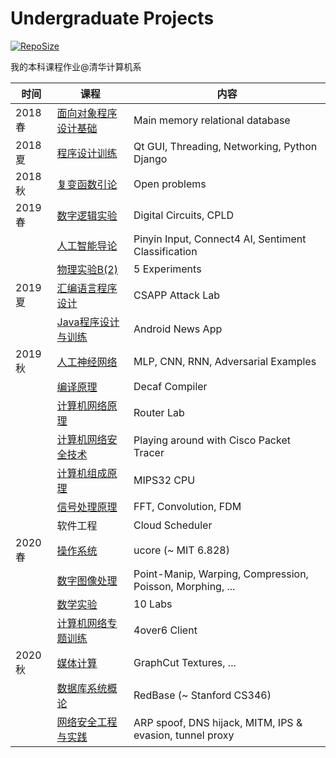 # Undergraduate Projects

[![RepoSize](https://img.shields.io/github/repo-size/li-plus/undergrad)](https://github.com/li-plus/undergrad)

我的本科课程作业@清华计算机系

| 时间   | 课程                                         | 内容                                                      |
| ------ | -------------------------------------------- | --------------------------------------------------------- |
| 2018春 | [面向对象程序设计基础](面向对象程序设计基础) | Main memory relational database                           |
| 2018夏 | [程序设计训练](程序设计训练)                 | Qt GUI, Threading, Networking, Python Django              |
| 2018秋 | [复变函数引论](复变函数引论)                 | Open problems                                             |
| 2019春 | [数字逻辑实验](数字逻辑实验)                 | Digital Circuits, CPLD                                    |
|        | [人工智能导论](人工智能导论)                 | Pinyin Input, Connect4 AI, Sentiment Classification       |
|        | [物理实验B(2)](物理实验B(2))                 | 5 Experiments                                             |
| 2019夏 | [汇编语言程序设计](汇编语言程序设计)         | CSAPP Attack Lab                                          |
|        | [Java程序设计与训练](Java程序设计与训练)     | Android News App                                          |
| 2019秋 | [人工神经网络](人工神经网络)                 | MLP, CNN, RNN, Adversarial Examples                       |
|        | [编译原理](编译原理)                         | Decaf Compiler                                            |
|        | [计算机网络原理](计算机网络原理)             | Router Lab                                                |
|        | [计算机网络安全技术](计算机网络安全技术)     | Playing around with Cisco Packet Tracer                   |
|        | [计算机组成原理](计算机组成原理)             | MIPS32 CPU                                                |
|        | [信号处理原理](信号处理原理)                 | FFT, Convolution, FDM                                     |
|        | 软件工程                                     | Cloud Scheduler                                           |
| 2020春 | [操作系统](操作系统)                         | ucore (~ MIT 6.828)                                       |
|        | [数字图像处理](数字图像处理)                 | Point-Manip, Warping, Compression, Poisson, Morphing, ... |
|        | [数学实验](数学实验)                         | 10 Labs                                                   |
|        | [计算机网络专题训练](计算机网络专题训练)     | 4over6 Client                                             |
| 2020秋 | [媒体计算](媒体计算)                         | GraphCut Textures, ...                                    |
|        | [数据库系统概论](数据库系统概论)             | RedBase (~ Stanford CS346)                                |
|        | [网络安全工程与实践](网络安全工程与实践)     | ARP spoof, DNS hijack, MITM, IPS & evasion, tunnel proxy  |

